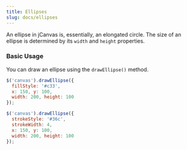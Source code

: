 ```yaml
---
title: Ellipses
slug: docs/ellipses
---
```


An ellipse in jCanvas is, essentially, an elongated circle. The size of an ellipse is determined by its `width` and `height` properties.

### Basic Usage

You can draw an ellipse using the `drawEllipse()` method.

```js
$('canvas').drawEllipse({
  fillStyle: '#c33',
  x: 150, y: 100,
  width: 200, height: 100
});
```

```js
$('canvas').drawEllipse({
  strokeStyle: '#36c',
  strokeWidth: 4,
  x: 150, y: 100,
  width: 200, height: 100
});
```
